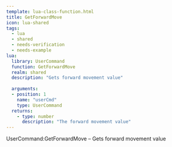 ```yaml
---
template: lua-class-function.html
title: GetForwardMove
icon: lua-shared
tags:
  - lua
  - shared
  - needs-verification
  - needs-example
lua:
  library: UserCommand
  function: GetForwardMove
  realm: shared
  description: "Gets forward movement value"
  
  arguments:
  - position: 1
    name: "userCmd"
    type: UserCommand
  returns:
    - type: number
      description: "The forward movement value"
---
```


<div class="lua__search__keywords">
UserCommand:GetForwardMove &#x2013; Gets forward movement value
</div>
